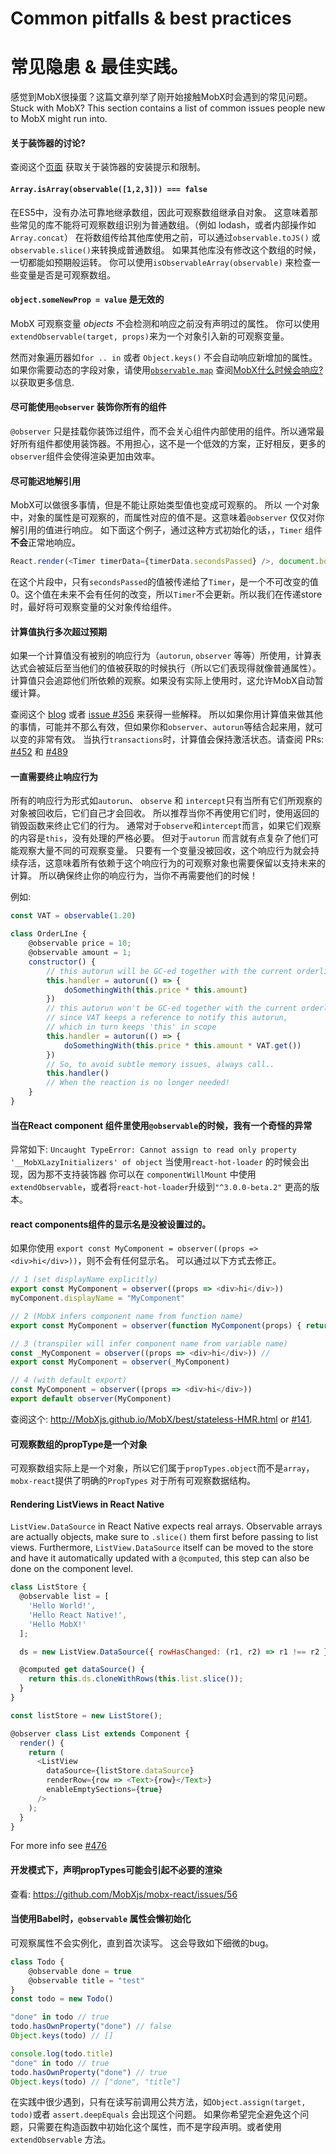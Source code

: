 # Common pitfalls & best practices
# 常见隐患 & 最佳实践。

感觉到MobX很操蛋？这篇文章列举了刚开始接触MobX时会遇到的常见问题。
Stuck with MobX? This section contains a list of common issues people new to MobX might run into.

#### 关于装饰器的讨论?

查阅这个[页面](decorators.md) 获取关于装饰器的安装提示和限制。


#### `Array.isArray(observable([1,2,3])) === false`

在ES5中，没有办法可靠地继承数组，因此可观察数组继承自对象。
这意味着那些常见的库不能将可观察数组识别为普通数组。（例如 lodash，或者内部操作如`Array.concat`）
在将数组传给其他库使用之前，可以通过`observable.toJS()` 或 `observable.slice()`来转换成普通数组。
如果其他库没有修改这个数组的时候，一切都能如预期般运转。
你可以使用`isObservableArray(observable)` 来检查一些变量是否是可观察数组。


#### `object.someNewProp = value` 是无效的

MobX 可观察变量 _objects_ 不会检测和响应之前没有声明过的属性。
你可以使用`extendObservable(target, props)`来为一个对象引入新的可观察变量。

然而对象遍历器如`for .. in` 或者 `Object.keys()` 不会自动响应新增加的属性。
如果你需要动态的字段对象，请使用[`observable.map`](../refguide/map.md)
查阅[MobX什么时候会响应?](react.md)以获取更多信息.

#### 尽可能使用`@observer` 装饰你所有的组件
`@observer` 只是挂载你装饰过组件，而不会关心组件内部使用的组件。所以通常最好所有组件都使用装饰器。不用担心，这不是一个低效的方案，正好相反，更多的`observer`组件会使得渲染更加由效率。

#### 尽可能迟地解引用
MobX可以做很多事情，但是不能让原始类型值也变成可观察的。
所以 一个对象中，对象的属性是可观察的，而属性对应的值不是。这意味着`@observer` 仅仅对你解引用的值进行响应。
如下面这个例子，通过这种方式初始化的话，，`Timer` 组件**不会**正常地响应。

```javascript
React.render(<Timer timerData={timerData.secondsPassed} />, document.body)
```

在这个片段中，只有`secondsPassed`的值被传递给了`Timer`，是一个不可改变的值0。这个值在未来不会有任何的改变，所以`Timer`不会更新。所以我们在传递store时，最好将可观察变量的父对象传给组件。

#### 计算值执行多次超过预期

如果一个计算值没有被别的响应行为（`autorun`, `observer` 等等）所使用，计算表达式会被延后至当他们的值被获取的时候执行（所以它们表现得就像普通属性）。
计算值只会追踪他们所依赖的观察。如果没有实际上使用时，这允许MobX自动暂缓计算。

查阅这个 [blog](https://medium.com/@mweststrate/becoming-fully-reactive-an-in-depth-explanation-of-mobservable-55995262a254) 或者 [issue #356](https://github.com/MobXjs/MobX/issues/356) 来获得一些解释。
所以如果你用计算值来做其他的事情，可能并不那么有效，但如果你和`observer`、`autorun`等结合起来用，就可以变的非常有效。
当执行`transactions`时，计算值会保持激活状态。请查阅 PRs: [#452](https://github.com/MobXjs/MobX/pull/452) 和 [#489](https://github.com/MobXjs/MobX/pull/489)

#### 一直需要终止响应行为

所有的响应行为形式如`autorun`、 `observe` 和 `intercept`只有当所有它们所观察的对象被回收后，它们自己才会回收。
所以推荐当你不再使用它们时，使用返回的销毁函数来终止它们的行为。
通常对于`observe`和`intercept`而言，如果它们观察的内容是`this`，没有处理的严格必要。
但对于`autorun` 而言就有点复杂了他们可能观察大量不同的可观察变量。
只要有一个变量没被回收，这个响应行为就会持续存活，这意味着所有依赖于这个响应行为的可观察对象也需要保留以支持未来的计算。
所以确保终止你的响应行为，当你不再需要他们的时候！

例如:

```javascript
const VAT = observable(1.20)

class OrderLIne {
    @observable price = 10;
    @observable amount = 1;
    constructor() {
        // this autorun will be GC-ed together with the current orderline instance
        this.handler = autorun(() => {
            doSomethingWith(this.price * this.amount)
        })
        // this autorun won't be GC-ed together with the current orderline instance
        // since VAT keeps a reference to notify this autorun,
        // which in turn keeps 'this' in scope
        this.handler = autorun(() => {
            doSomethingWith(this.price * this.amount * VAT.get())
        })
        // So, to avoid subtle memory issues, always call..
        this.handler()
        // When the reaction is no longer needed!
    }
}

```
#### 当在React component 组件里使用`@observable`的时候，我有一个奇怪的异常

异常如下: `Uncaught TypeError: Cannot assign to read only property '__MobXLazyInitializers' of object` 
当使用`react-hot-loader` 的时候会出现，因为那不支持装饰器
你可以在 `componentWillMount` 中使用 `extendObservable`，或者将`react-hot-loader`升级到`"^3.0.0-beta.2"` 更高的版本。

#### react components组件的显示名是没被设置过的。

如果你使用 `export const MyComponent = observer((props => <div>hi</div>))`，则不会有任何显示名。
可以通过以下方式去修正。

```javascript
// 1 (set displayName explicitly)
export const MyComponent = observer((props => <div>hi</div>))
myComponent.displayName = "MyComponent"

// 2 (MobX infers component name from function name)
export const MyComponent = observer(function MyComponent(props) { return <div>hi</div> })

// 3 (transpiler will infer component name from variable name)
const _MyComponent = observer((props => <div>hi</div>)) //
export const MyComponent = observer(_MyComponent)

// 4 (with default export)
const MyComponent = observer((props => <div>hi</div>))
export default observer(MyComponent)
```

查阅这个: http://MobXjs.github.io/MobX/best/stateless-HMR.html or [#141](https://github.com/MobXjs/MobX/issues/141#issuecomment-228457886).


#### 可观察数组的propType是一个对象

可观察数组实际上是一个对象，所以它们属于`propTypes.object`而不是`array`，`mobx-react`提供了明确的`PropTypes` 对于所有可观察数据结构。


#### Rendering ListViews in React Native

`ListView.DataSource` in React Native expects real arrays. Observable arrays are actually objects, make sure to `.slice()` them first before passing to list views. Furthermore, `ListView.DataSource` itself can be moved to the store and have it automatically updated with a `@computed`, this step can also be done on the component level.

```javascript
class ListStore {
  @observable list = [
    'Hello World!',
    'Hello React Native!',
    'Hello MobX!'
  ];

  ds = new ListView.DataSource({ rowHasChanged: (r1, r2) => r1 !== r2 });

  @computed get dataSource() {
    return this.ds.cloneWithRows(this.list.slice());
  }
}

const listStore = new ListStore();

@observer class List extends Component {
  render() {
    return (
      <ListView
        dataSource={listStore.dataSource}
        renderRow={row => <Text>{row}</Text>}
        enableEmptySections={true}
      />
    );
  }
}
```

For more info see [#476](https://github.com/MobXjs/MobX/issues/476)

#### 开发模式下，声明propTypes可能会引起不必要的渲染

查看: https://github.com/MobXjs/mobx-react/issues/56


#### 当使用Babel时，`@observable` 属性会懒初始化

可观察属性不会实例化，直到首次读写。
这会导致如下细微的bug。

```javascript
class Todo {
    @observable done = true
    @observable title = "test"
}
const todo = new Todo()

"done" in todo // true
todo.hasOwnProperty("done") // false
Object.keys(todo) // []

console.log(todo.title)
"done" in todo // true
todo.hasOwnProperty("done") // true
Object.keys(todo) // ["done", "title"]
```

在实践中很少遇到，只有在读写前调用公共方法，如`Object.assign(target, todo)`或者 `assert.deepEquals` 会出现这个问题。
如果你希望完全避免这个问题，只需要在构造函数中初始化这个属性，而不是字段声明。或者使用`extendObservable` 方法。
